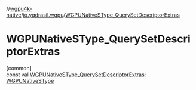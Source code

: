 //[wgpu4k-native](../../index.md)/[io.ygdrasil.wgpu](index.md)/[WGPUNativeSType_QuerySetDescriptorExtras](-w-g-p-u-native-s-type_-query-set-descriptor-extras.md)

# WGPUNativeSType_QuerySetDescriptorExtras

[common]\
const val [WGPUNativeSType_QuerySetDescriptorExtras](-w-g-p-u-native-s-type_-query-set-descriptor-extras.md): [WGPUNativeSType](-w-g-p-u-native-s-type/index.md)